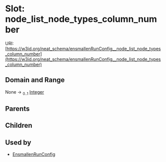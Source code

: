 
# Slot: node_list_node_types_column_number




URI: [https://w3id.org/neat_schema/ensmallenRunConfig__node_list_node_types_column_number](https://w3id.org/neat_schema/ensmallenRunConfig__node_list_node_types_column_number)


## Domain and Range

None &#8594;  <sub>0..1</sub> [Integer](types/Integer.md)

## Parents


## Children


## Used by

 * [EnsmallenRunConfig](EnsmallenRunConfig.md)
